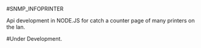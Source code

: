 #SNMP_INFOPRINTER

Api development in NODE.JS for catch a counter page of many printers on the lan.

#Under Development.
